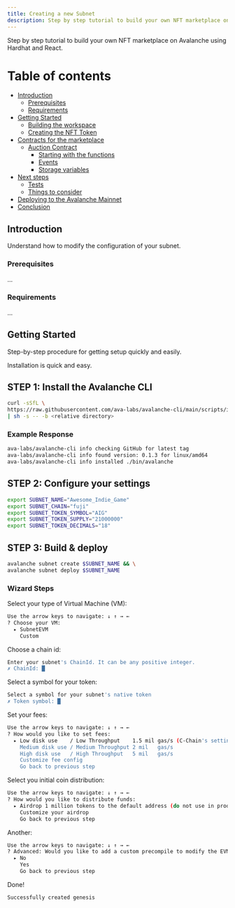 ```yaml
---
title: Creating a new Subnet
description: Step by step tutorial to build your own NFT marketplace on Avalanche using Hardhat and React.
---
```


Step by step tutorial to build your own NFT marketplace on Avalanche using Hardhat and React.

# Table of contents

- [Introduction](#introduction)
  - [Prerequisites](#prerequisites)
  - [Requirements](#requirements)
- [Getting Started](#getting-started)
  - [Building the workspace](#building-the-workspace)
  - [Creating the NFT Token](#creating-the-nft-token)
- [Contracts for the marketplace](#contracts-for-the-marketplace)
  - [Auction Contract](#auction-contract)
    - [Starting with the functions](#starting-with-the-functions)
    - [Events](#events)
    - [Storage variables](#storage-variables)
- [Next steps](#next-steps)
  - [Tests](#tests)
  - [Things to consider](#things-to-consider)
- [Deploying to the Avalanche Mainnet](#deploying-to-the-avalanche-mainnet)
- [Conclusion](#conclusion)

## Introduction

Understand how to modify the configuration of your subnet.

### Prerequisites

...

### Requirements

...

## Getting Started

Step-by-step procedure for getting setup quickly and easily.

Installation is quick and easy.

## STEP 1: Install the Avalanche CLI

```bash
curl -sSfL \
https://raw.githubusercontent.com/ava-labs/avalanche-cli/main/scripts/install.sh \
| sh -s -- -b <relative directory>
```

### Example Response

```bash
ava-labs/avalanche-cli info checking GitHub for latest tag
ava-labs/avalanche-cli info found version: 0.1.3 for linux/amd64
ava-labs/avalanche-cli info installed ./bin/avalanche
```

## STEP 2: Configure your settings

```bash
export SUBNET_NAME="Awesome_Indie_Game"
export SUBNET_CHAIN="fuji"
export SUBNET_TOKEN_SYMBOL="AIG"
export SUBNET_TOKEN_SUPPLY="21000000"
export SUBNET_TOKEN_DECIMALS="18"
```

## STEP 3: Build & deploy

```bash
avalanche subnet create $SUBNET_NAME && \
avalanche subnet deploy $SUBNET_NAME
```

### Wizard Steps

Select your type of Virtual Machine (VM):

```bash
Use the arrow keys to navigate: ↓ ↑ → ←
? Choose your VM:
  ▸ SubnetEVM
    Custom
```

Choose a chain id:

```bash
Enter your subnet's ChainId. It can be any positive integer.
✗ ChainId: █
```

Select a symbol for your token:

```bash
Select a symbol for your subnet's native token
✗ Token symbol: █
```

Set your fees:

```bash
Use the arrow keys to navigate: ↓ ↑ → ←
? How would you like to set fees:
  ▸ Low disk use    / Low Throughput    1.5 mil gas/s (C-Chain's setting)
    Medium disk use / Medium Throughput 2 mil   gas/s
    High disk use   / High Throughput   5 mil   gas/s
    Customize fee config
    Go back to previous step
```

Select you initial coin distribution:

```bash
Use the arrow keys to navigate: ↓ ↑ → ←
? How would you like to distribute funds:
  ▸ Airdrop 1 million tokens to the default address (do not use in production)
    Customize your airdrop
    Go back to previous step
```

Another:

```bash
Use the arrow keys to navigate: ↓ ↑ → ←
? Advanced: Would you like to add a custom precompile to modify the EVM?:
  ▸ No
    Yes
    Go back to previous step
```

Done!

```bash
Successfully created genesis
```
